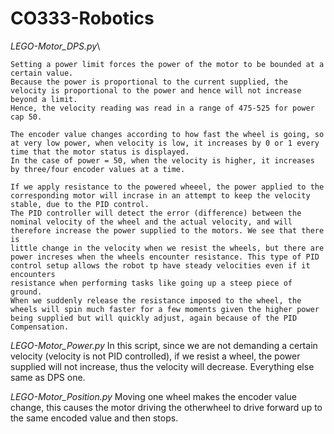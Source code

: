 # CO333-Robotics

*LEGO-Motor_DPS.py*\

    Setting a power limit forces the power of the motor to be bounded at a certain value.
    Because the power is proportional to the current supplied, the velocity is proportional to the power and hence will not increase beyond a limit.
    Hence, the velocity reading was read in a range of 475-525 for power cap 50.
    
    The encoder value changes according to how fast the wheel is going, so at very low power, when velocity is low, it increases by 0 or 1 every time that the motor status is displayed.
    In the case of power = 50, when the velocity is higher, it increases by three/four encoder values at a time.
    
    If we apply resistance to the powered wheeel, the power applied to the corresponding motor will incrase in an attempt to keep the velocity stable, due to the PID control.
    The PID controller will detect the error (difference) between the nominal velocity of the wheel and the actual velocity, and will therefore increase the power supplied to the motors. We see that there is 
    little change in the velocity when we resist the wheels, but there are power increses when the wheels encounter resistance. This type of PID control setup allows the robot tp have steady velocities even if it encounters 
    resistance when performing tasks like going up a steep piece of ground. 
    When we suddenly release the resistance imposed to the wheel, the wheels will spin much faster for a few moments given the higher power being supplied but will quickly adjust, again because of the PID Compensation.

*LEGO-Motor_Power.py*
    In this script, since we are not demanding a certain velocity (velocity is not PID controlled), if we resist a wheel, the power supplied will not increase, thus the velocity will decrease.
    Everything else same as DPS one.


*LEGO-Motor_Position.py*
    Moving one wheel makes the encoder value change, this causes the motor driving the otherwheel to drive forward up to the same encoded value and then stops.
 
